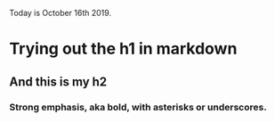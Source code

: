 Today is October 16th 2019.

# Trying out the h1 in markdown
## And this is my h2
### Strong emphasis, aka bold, with **asterisks** or __underscores__.